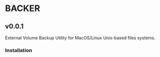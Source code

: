 # BACKER
## v0.0.1

External Volume Backup Utility for MacOS/Linux Unix-based files systems.

### Installation